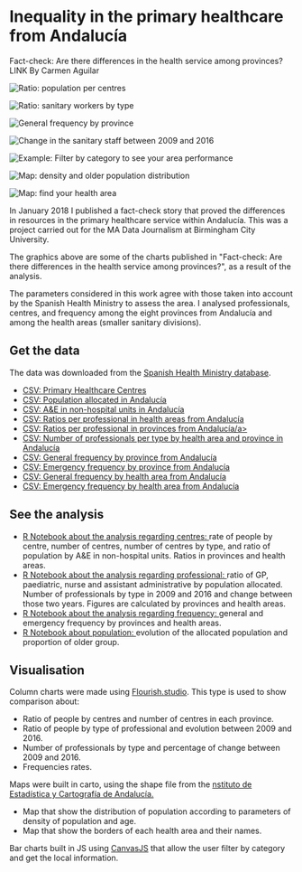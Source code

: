 # Inequality in the primary healthcare from Andalucía
Fact-check: Are there differences in the health service among provinces? LINK
By Carmen Aguilar

![Ratio: population per centres](https://github.com/Carmen-Aguilar/Andalucia-healthcare/blob/master/ratioCentres.png)

![Ratio: sanitary workers by type](https://github.com/Carmen-Aguilar/Andalucia-healthcare/blob/master/ratio%202016.png)

![General frequency by province](https://github.com/Carmen-Aguilar/Andalucia-healthcare/blob/master/Frequency.png)

![Change in the sanitary staff between 2009 and 2016](https://github.com/Carmen-Aguilar/Andalucia-healthcare/blob/master/changeStaff.png)

![Example: Filter by category to see your area performance](https://github.com/Carmen-Aguilar/Andalucia-healthcare/blob/master/FilterAreas.png)

![Map: density and older population distribution](https://github.com/Carmen-Aguilar/Andalucia-healthcare/blob/master/mapPopulation.png)

![Map: find your health area](https://github.com/Carmen-Aguilar/Andalucia-healthcare/blob/master/HealthAreas.png)

In January 2018 I published a fact-check story that proved the differences in resources in the primary healthcare service within Andalucía. This was a project carried out for the MA Data Journalism at Birmingham City University. 

The graphics above are some of the charts published in "Fact-check: Are there differences in the health service among provinces?", as a result of the analysis. 

The parameters considered in this work agree with those taken into account by the Spanish Health Ministry to assess the area. I analysed professionals, centres, and frequency among the eight provinces from Andalucía and among the health areas (smaller sanitary divisions). 

## Get the data

The data was downloaded from the <a href="https://www.msssi.gob.es/estadEstudios/estadisticas/sisInfSanSNS/home.htm">Spanish Health Ministry database</a>.

<ul>
  <li><a href="https://github.com/Carmen-Aguilar/Andalucia-healthcare/blob/master/20171208_Centros_de_Atencion_Primaria.csv">CSV: Primary Healthcare Centres</a></li>
<li><a href="https://github.com/Carmen-Aguilar/Andalucia-healthcare/blob/master/poblacionasignada.csv">CSV: Population allocated in Andalucía</a></li>
  <li><a href="https://github.com/Carmen-Aguilar/Andalucia-healthcare/blob/master/dispositivosurgextrahospital.csv">CSV: A&E in non-hospital units in Andalucía</a></li>
  <li><a href="https://github.com/Carmen-Aguilar/Andalucia-healthcare/blob/master/ratioprofesional%20provincia.csv">CSV: Ratios per professional in health areas from Andalucía</a></li>
  <li><a href="https://github.com/Carmen-Aguilar/Andalucia-healthcare/blob/master/ratioprofesionalProvinciaSolo.csv">CSV: Ratios per professional in provinces from Andalucía/a></li>
  <li><a href="https://github.com/Carmen-Aguilar/Andalucia-healthcare/blob/master/profesionalesAT.csv">CSV: Number of professionals per type by health area and province in Andalucía</a></li>
  <li><a href="https://github.com/Carmen-Aguilar/Andalucia-healthcare/blob/master/frecuentacionAPtotalAND.csv">CSV: General frequency by province from Andalucía</a></li>
  <li><a href="https://github.com/Carmen-Aguilar/Andalucia-healthcare/blob/master/freqUregenteProvinciasSolo.csv">CSV: Emergency frequency by province from Andalucía</a></li>
   <li><a href="https://github.com/Carmen-Aguilar/Andalucia-healthcare/blob/master/frecuentacionAP.csv">CSV: General frequency by health area from Andalucía</a></li>
   <li><a href="https://github.com/Carmen-Aguilar/Andalucia-healthcare/blob/master/frecuentacionUrgenciaZonas.csv">CSV: Emergency frequency by health area from Andalucía</a></li>
  </ul>

## See the analysis
<ul>
<li><a href="https://github.com/Carmen-Aguilar/Andalucia-healthcare/blob/master/Primary%20Health%20AND.Rmd">R Notebook about the analysis regarding centres: </a>rate of people by centre, number of centres, number of centres by type, and ratio of population by A&E in non-hospital units. Ratios in provinces and health areas.</li>
  
<li><a href="https://github.com/Carmen-Aguilar/Andalucia-healthcare/blob/master/Doctors%20and%20nurses.Rmd">R Notebook about the analysis regarding professional: </a>ratio of GP, paediatric, nurse and assistant administrative by population allocated. Number of professionals by type in 2009 and 2016 and change between those two years. Figures are calculated by provinces and health areas.</li>

<li><a href="https://github.com/Carmen-Aguilar/Andalucia-healthcare/blob/master/Frequency.Rmd">R Notebook about the analysis regarding frequency: </a>general and emergency frequency by provinces and health areas.</li>

<li><a href="https://github.com/Carmen-Aguilar/Andalucia-healthcare/blob/master/population.Rmd">R Notebook about population: </a>evolution of the allocated population and proportion of older group.</li>
</ul>

## Visualisation

Column charts were made using <a href="https://flourish.studio/">Flourish.studio</a>. This type is used to show comparison about:
<ul>
  <li>Ratio of people by centres and number of centres in each province.</li>
  <li>Ratio of people by type of professional and evolution between 2009 and 2016.</li>
  <li>Number of professionals by type and percentage of change between 2009 and 2016.</li>
  <li>Frequencies rates.</li>
</ul>
Maps were built in carto, using the shape file from the <a href="https://www.juntadeandalucia.es/institutodeestadisticaycartografia/DERA/g17.htm">nstituto de Estadística y Cartografía de Andalucía.</a>
<ul>
  <li>Map that show the distribution of population according to parameters of density of population and age.</li>
  <li>Map that show the borders of each health area and their names.</li>
  </ul> 
  
Bar charts built in JS using <a href="https://canvasjs.com/javascript-charts/">CanvasJS</a> that allow the user filter by category and get the local information. 
